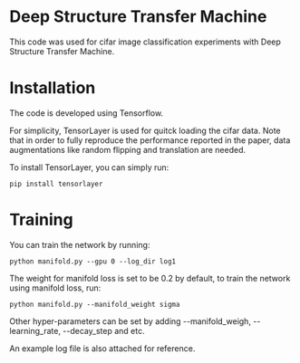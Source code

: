 Deep Structure Transfer Machine
=============

This code was used for cifar image classification experiments with Deep Structure Transfer Machine.


# Installation

The code is developed using Tensorflow.

For simplicity, TensorLayer is used for quitck loading the cifar data. Note that in order to fully reproduce the performance reported in the paper, data augmentations like random flipping and translation are needed.

To install TensorLayer, you can simply run:

```
pip install tensorlayer
```

# Training

You can train the network by running:

```
python manifold.py --gpu 0 --log_dir log1
```
The weight for manifold loss is set to be 0.2 by default, to train the network using manifold loss, run:

```
python manifold.py --manifold_weight sigma
```
Other hyper-parameters can be set by adding  --manifold_weigh, --learning_rate, --decay_step and etc.

An example log file is also attached for reference.

